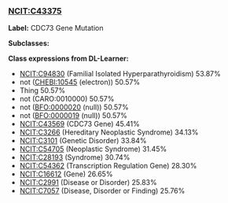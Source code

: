 
### [NCIT:C43375](http://purl.obolibrary.org/obo/NCIT_C43375)
**Label:** CDC73 Gene Mutation

**Subclasses:** 

**Class expressions from DL-Learner:**

- [NCIT:C94830](http://purl.obolibrary.org/obo/NCIT_C94830) (Familial Isolated Hyperparathyroidism) 53.87%
- not ([CHEBI:10545](http://purl.obolibrary.org/obo/CHEBI_10545) (electron)) 50.57%
- Thing 50.57%
- not (CARO:0010000) 50.57%
- not ([BFO:0000020](http://purl.obolibrary.org/obo/BFO_0000020) (null)) 50.57%
- not ([BFO:0000019](http://purl.obolibrary.org/obo/BFO_0000019) (null)) 50.57%
- [NCIT:C43569](http://purl.obolibrary.org/obo/NCIT_C43569) (CDC73 Gene) 45.41%
- [NCIT:C3266](http://purl.obolibrary.org/obo/NCIT_C3266) (Hereditary Neoplastic Syndrome) 34.13%
- [NCIT:C3101](http://purl.obolibrary.org/obo/NCIT_C3101) (Genetic Disorder) 33.84%
- [NCIT:C54705](http://purl.obolibrary.org/obo/NCIT_C54705) (Neoplastic Syndrome) 31.45%
- [NCIT:C28193](http://purl.obolibrary.org/obo/NCIT_C28193) (Syndrome) 30.74%
- [NCIT:C54362](http://purl.obolibrary.org/obo/NCIT_C54362) (Transcription Regulation Gene) 28.30%
- [NCIT:C16612](http://purl.obolibrary.org/obo/NCIT_C16612) (Gene) 26.65%
- [NCIT:C2991](http://purl.obolibrary.org/obo/NCIT_C2991) (Disease or Disorder) 25.83%
- [NCIT:C7057](http://purl.obolibrary.org/obo/NCIT_C7057) (Disease, Disorder or Finding) 25.76%


